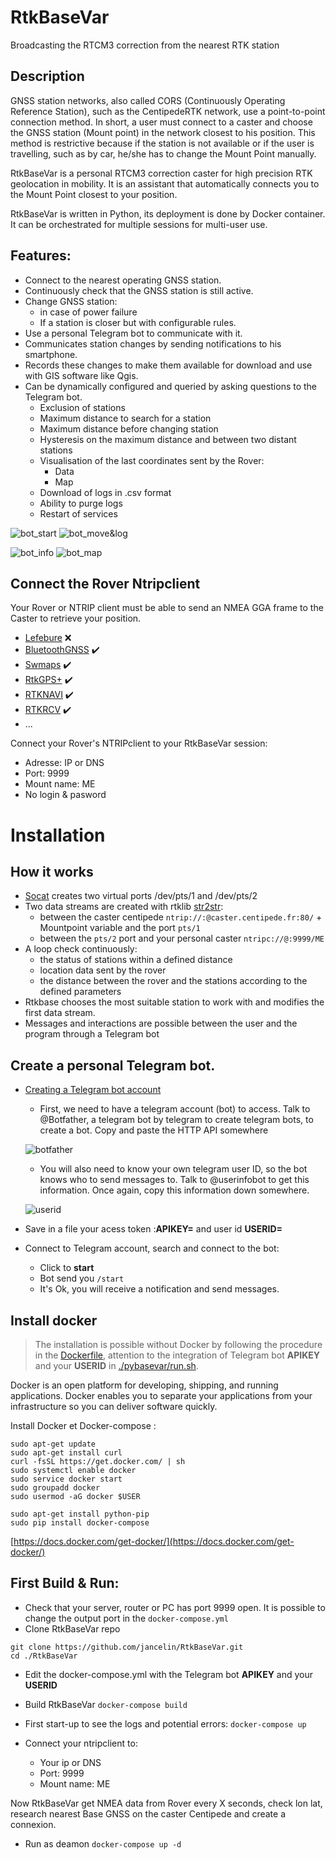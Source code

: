 # **RtkBaseVar**

Broadcasting the RTCM3 correction from the nearest RTK station

## Description

GNSS station networks, also called CORS (Continuously Operating Reference Station), such as the CentipedeRTK network, use a point-to-point connection method. In short, a user must connect to a caster and choose the GNSS station (Mount point) in the network closest to his position. This method is restrictive because if the station is not available or if the user is travelling, such as by car, he/she has to change the Mount Point manually.

RtkBaseVar is a personal RTCM3 correction caster for high precision RTK geolocation in mobility. It is an assistant that automatically connects you to the Mount Point closest to your position.

RtkBaseVar is written in Python, its deployment is done by Docker container. It can be orchestrated for multiple sessions for multi-user use.

## Features:

* Connect to the nearest operating GNSS station.
* Continuously check that the GNSS station is still active.
* Change GNSS station:
  * in case of power failure
  * If a station is closer but with configurable rules.
* Use a personal Telegram bot to communicate with it.
* Communicates station changes by sending notifications to his smartphone.
* Records these changes to make them available for download and use with GIS software like Qgis.
* Can be dynamically configured and queried by asking questions to the Telegram bot.
  * Exclusion of stations
  * Maximum distance to search for a station
  * Maximum distance before changing station
  * Hysteresis on the maximum distance and between two distant stations
  * Visualisation of the last coordinates sent by the Rover:
    * Data
    * Map
  * Download of logs in .csv format
  * Ability to purge logs
  * Restart of services

![bot_start](./media/bot_start.png)
![bot_move&log](./media/bot_move&log.png)

![bot_info](./media/bot_info.png)
![bot_map](./media/bot_map.png)


## Connect the Rover Ntripclient

Your Rover or NTRIP client must be able to send an NMEA GGA frame to the Caster to retrieve your position.
* [Lefebure](https://play.google.com/store/apps/details?id=com.lefebure.ntripclient&hl=fr&gl=fr) :x:
* [BluetoothGNSS](https://play.google.com/store/apps/details?id=com.clearevo.bluetooth_gnss&hl=fr&gl=fr) :heavy_check_mark:
* [Swmaps](https://play.google.com/store/apps/details?id=np.com.softwel.swmaps&hl=fr&gl=fr) :heavy_check_mark:
* [RtkGPS+](https://docs.centipede.fr/docs/Rover_rtklib_android/#application-rtkgps-android-open-source) :heavy_check_mark:
* [RTKNAVI](http://rtkexplorer.com/downloads/rtklib-code/) :heavy_check_mark:
* [RTKRCV](https://github.com/tomojitakasu/RTKLIB) :heavy_check_mark:
* ...

Connect your Rover's NTRIPclient to your RtkBaseVar session:

* Adresse: IP or DNS
* Port: 9999
* Mount name: ME
* No login & pasword

# Installation

## How it works

* [Socat](https://linux.die.net/man/1/socat) creates two virtual ports /dev/pts/1 and /dev/pts/2
* Two data streams are created with rtklib [str2str](https://manpages.debian.org/unstable/rtklib/str2str.1.en.html):
  * between the caster centipede ```ntrip://:@caster.centipede.fr:80/``` + Mountpoint variable and the port ```pts/1```
  * between the ```pts/2``` port and your personal caster ```ntripc://@:9999/ME```
* A loop check continuously:
  * the status of stations within a defined distance
  * location data sent by the rover
  * the distance between the rover and the stations according to the defined parameters
* Rtkbase chooses the most suitable station to work with and modifies the first data stream.
* Messages and interactions are possible between the user and the program through a Telegram bot

## Create a personal Telegram bot.

* [Creating a Telegram bot account](https://usp-python.github.io/06-bot/)
  * First, we need to have a telegram account (bot) to access. Talk to @Botfather, a telegram bot by telegram to create telegram bots, to create a bot. Copy and paste the HTTP API somewhere

  ![botfather](https://usp-python.github.io/img/06-botfather.png)

  * You will also need to know your own telegram user ID, so the bot knows who to send messages to. Talk to @userinfobot to get this information. Once again, copy this information down somewhere.

  ![userid](https://usp-python.github.io/img/06-userinfobot.png)

* Save in a file your acess token :**APIKEY=** and user id **USERID=**

* Connect to Telegram account, search and connect to the bot:
  * Click to **start**
  * Bot send you ```/start```
  * It's Ok, you will receive a notification and send messages.

## Install docker

> The installation is possible without Docker by following the procedure in the [Dockerfile](https://raw.githubusercontent.com/jancelin/RtkBaseVar/main/dockerfile), attention to the integration of Telegram bot **APIKEY** and your **USERID** in [./pybasevar/run.sh](https://raw.githubusercontent.com/jancelin/RtkBaseVar/main/pybasevar/run.sh).

Docker is an open platform for developing, shipping, and running applications. Docker enables you to separate your applications from your infrastructure so you can deliver software quickly.

Install Docker et Docker-compose :

```
sudo apt-get update
sudo apt-get install curl
curl -fsSL https://get.docker.com/ | sh
sudo systemctl enable docker
sudo service docker start
sudo groupadd docker
sudo usermod -aG docker $USER

sudo apt-get install python-pip
sudo pip install docker-compose
````

[https://docs.docker.com/get-docker/](https://docs.docker.com/get-docker/)

## First Build & Run:

* Check that your server, router or PC has port 9999 open. It is possible to change the output port in the ```docker-compose.yml```
* Clone RtkBaseVar repo
```
git clone https://github.com/jancelin/RtkBaseVar.git
cd ./RtkBaseVar
```
* Edit the docker-compose.yml with the Telegram bot **APIKEY** and your **USERID**

* Build RtkBaseVar
```docker-compose build```

* First start-up to see the logs and potential errors:
```docker-compose up```

* Connect your ntripclient to:
  * Your ip or DNS
  * Port: 9999
  * Mount name: ME

Now RtkBaseVar get NMEA data from Rover every X seconds, check lon lat, research nearest Base GNSS on the caster Centipede and create a connexion.

* Run as deamon
```docker-compose up -d```
